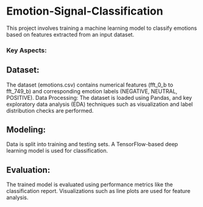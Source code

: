 # Emotion-Signal-Classification

This project involves training a machine learning model to classify emotions based on features extracted from an input dataset.

### Key Aspects:

## Dataset:
The dataset (emotions.csv) contains numerical features (fft_0_b to fft_749_b) and corresponding emotion labels (NEGATIVE, NEUTRAL, POSITIVE).
Data Processing: The dataset is loaded using Pandas, and key exploratory data analysis (EDA) techniques such as visualization and label distribution checks are performed.

## Modeling:
Data is split into training and testing sets.
A TensorFlow-based deep learning model is used for classification.

## Evaluation:
The trained model is evaluated using performance metrics like the classification report.
Visualizations such as line plots are used for feature analysis.
